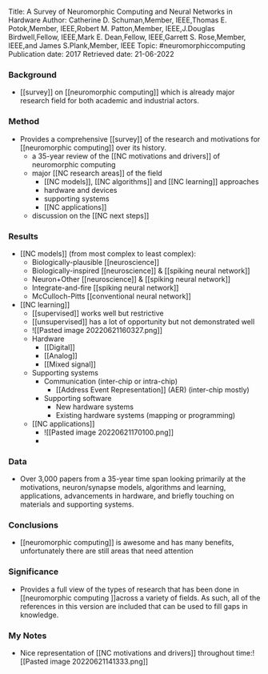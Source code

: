 Title: A Survey of Neuromorphic Computing and Neural Networks in Hardware
Author: Catherine D. Schuman,Member, IEEE,Thomas E. Potok,Member, IEEE,Robert M. Patton,Member, IEEE,J.Douglas Birdwell,Fellow, IEEE,Mark E. Dean,Fellow, IEEE,Garrett S. Rose,Member, IEEE,and James S.Plank,Member, IEEE 
Topic: #neuromorphiccomputing 
Publication date: 2017
Retrieved date: 21-06-2022 

### Background
- [[survey]] on [[neuromorphic computing]] which is already major research field for both academic and industrial actors.

### Method
- Provides a comprehensive [[survey]] of the research and motivations for [[neuromorphic computing]] over its history.
	- a 35-year review of the [[NC motivations and drivers]] of neuromorphic computing
	- major [[NC research areas]] of the field
		- [[NC models]], [[NC algorithms]] and [[NC learning]] approaches
		- hardware and devices
		- supporting systems
		- [[NC applications]]
	- discussion on the [[NC next steps]]

### Results
- [[NC models]] (from most complex to least complex):
	- Biologically-plausible [[neuroscience]]
	- Biologically-inspired [[neuroscience]] & [[spiking neural network]]
	- Neuron+Other [[neuroscience]] & [[spiking neural network]]
	- Integrate-and-fire [[spiking neural network]]
	- McCulloch-Pitts [[conventional neural network]]
- [[NC learning]] 
	- [[supervised]] works well but restrictive
	- [[unsupervised]] has a lot of opportunity but not demonstrated well
	- ![[Pasted image 20220621160327.png]]
	- Hardware
		- [[Digital]]
		- [[Analog]]
		- [[Mixed signal]]
	- Supporting systems
		- Communication (inter-chip or intra-chip)
			- [[Address Event Representation]] (AER) (inter-chip mostly)
		- Supporting software
			- New hardware systems
			- Existing hardware systems (mapping or programming)
	- [[NC applications]]
		- ![[Pasted image 20220621170100.png]]
		- 
### Data 
- Over 3,000 papers from a 35-year time span looking primarily at the motivations, neuron/synapse models, algorithms and learning, applications, advancements in hardware, and briefly touching on materials and supporting systems.

### Conclusions
- [[neuromorphic computing]] is awesome and has many benefits, unfortunately there are still areas that need attention

### Significance
- Provides a full view of the types of research that has been done in [[neuromorphic computing ]]across a variety of fields. As such, all of the references in this version are included that can be used to fill gaps in knowledge.

### My Notes
- Nice representation of [[NC motivations and drivers]] throughout time:![[Pasted image 20220621141333.png]]

